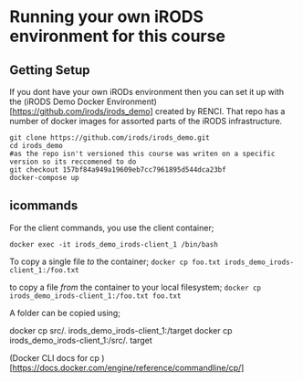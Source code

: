 # Running your own iRODS environment for this course

## Getting Setup
If you dont have your own iRODs environment then you can set it up with the (iRODS Demo Docker Environment)[https://github.com/irods/irods_demo] created by RENCI. That repo has a number of docker images for assorted parts of the iRODS infrastructure.

```
git clone https://github.com/irods/irods_demo.git
cd irods_demo
#as the repo isn't versioned this course was writen on a specific version so its reccomened to do  
git checkout 157bf84a949a19609eb7cc7961895d544dca23bf
docker-compose up
```
## icommands
For the client commands, you use the client container;

`docker exec -it irods_demo_irods-client_1 /bin/bash`

To copy a single file *to* the container;
`docker cp foo.txt irods_demo_irods-client_1:/foo.txt`

to copy a file *from* the container to your local filesystem;
`docker cp irods_demo_irods-client_1:/foo.txt foo.txt`

A folder can be copied using;

docker cp src/. irods_demo_irods-client_1:/target
docker cp irods_demo_irods-client_1:/src/. target

(Docker CLI docs for cp )[https://docs.docker.com/engine/reference/commandline/cp/]